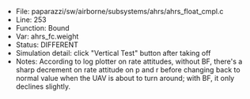 * File: paparazzi/sw/airborne/subsystems/ahrs/ahrs_float_cmpl.c 
* Line: 253
* Function: Bound 
* Var: ahrs_fc.weight
* Status: DIFFERENT
* Simulation detail: click "Vertical Test" button after taking off
* Notes: According to log plotter on rate attitudes, without BF, there's a sharp decrement on rate attitude on p and r before changing back to normal value when the UAV is about to turn around; with BF, it only declines slightly.